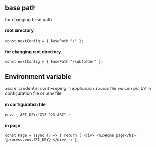 ## base path
for changing base path
#### root directory
`const nextConfig = {
    basePath:"/"
};
` 
#### for changing root directory
`const nextConfig = {
basePath:"/subfolder"
};
` 
## Environment variable
secret credential dont keeping in application source file
we can put EV in configuration file or .env file

#### in configuration file
`env: {
API_KEY:"XYZ-123-ABC"
}`

#### in page 
`
const Page = async () => {
    return (
        <div>
           <h1>Home page</h1>
            {process.env.API_KEY}
        </div>
    );
};
`